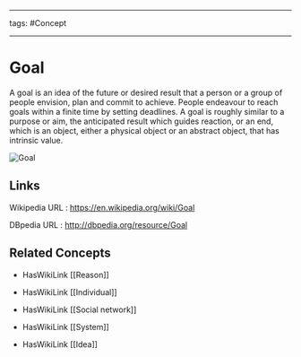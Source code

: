




---

tags: #Concept

---
# Goal


A goal is an idea of the future or desired result that a person or a group of people envision, plan and commit to achieve. People endeavour to reach goals within a finite time by setting deadlines. A goal is roughly similar to a purpose or aim, the anticipated result which guides reaction, or an end, which is an object, either a physical object or an abstract object, that has intrinsic value.

![Goal](http://commons.wikimedia.org/wiki/Special:FilePath/Millennium_Development_Goals,_UN_Headquarters,_New_York_City,_New_York_-_20080501.jpg?width=300)


## Links


Wikipedia URL : https://en.wikipedia.org/wiki/Goal

DBpedia URL : http://dbpedia.org/resource/Goal


## Related Concepts


- HasWikiLink [[Reason]]

- HasWikiLink [[Individual]]

- HasWikiLink [[Social network]]

- HasWikiLink [[System]]

- HasWikiLink [[Idea]]